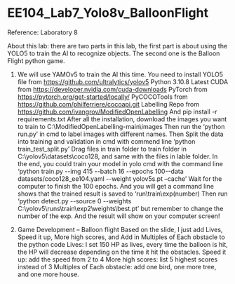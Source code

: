 # EE104_Lab7_Yolo8v_BalloonFlight

Reference: Laboratory 8

About this lab: there are two parts in this lab, the first part is about using the YOLO5 to train the AI to recognize objects. The second one is the Balloon Flight python game.

1)	We will use YAMOv5 to train the AI this time. 
You need to install YOLO5 file from https://github.com/ultralytics/yolov5
Python 3.10.8
Latest CUDA from https://developer.nvidia.com/cuda-downloads
PyTorch from https://pytorch.org/get-started/locally/
PyCOCOTools from https://github.com/philferriere/cocoapi.git 
Labelling Repo from https://github.com/ivangrov/ModifiedOpenLabelling
And pip install -r requirements.txt
After all the installation, download the images you want to train to C:\ModifiedOpenLabelling-main\images
Then run the ‘python run.py’ in cmd to label images with different names. 
Then Split the data into training and validation in cmd with commend line ‘python train_test_split.py’
Drag files in train folder to train folder in C:\yolov5\datasets\coco128, and same with the files in lable folder.
In the end, you could train your model in yolo cmd with the command line ‘python train.py --img 415 --batch 16 --epochs 100--data datasets/coco128_ee104.yaml --weight yolov5s.pt –cache’
Wait for the computer to finish the 100 epochs. And you will get a command line shows that the trained result is saved to ‘run\train\exp(number)
Then run ‘python detect.py --source 0 --weights C:\yolov5\runs\train\exp2\weights\best.pt’ but remember to change the number of the exp. And the result will show on your computer screen!

2)	Game Development – Balloon flight
Based on the slide, I just add Lives, Speed it up, More high scores, and Add in Multiples of Each obstacle to the python code
Lives: I set 150 HP as lives, every time the balloon is hit, the HP will decrease depending on the time it hit the obstacles. 
Speed it up: add the speed from 2 to 4
More high scores: list 5 highest scores instead of 3
Multiples of Each obstacle: add one bird, one more tree, and one more house.



